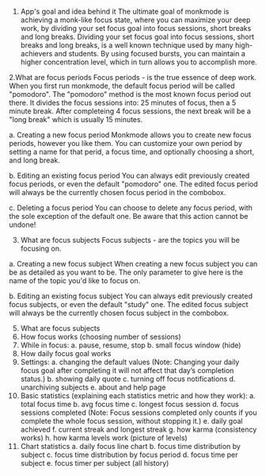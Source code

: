1. App's goal and idea behind it
The ultimate goal of monkmode is achieving a monk-like focus state, where you can maximize your deep work, by dividing your set focus goal into focus sessions, short breaks and long breaks.
Dividing your set focus goal into focus sessions, short breaks and long breaks, is a well known technique used by many high-achievers and students. By using focused bursts, 
you can maintain a higher concentration level, which in turn allows you to accomplish more.

2.What are focus periods
Focus periods - is the true essence of deep work. When you first run monkmode, the default focus period will be called "pomodoro". The "pomodoro" method is the most known focus
period out there. It divides the focus sessions into: 25 minutes of focus, then a 5 minute break. After completeing 4 focus sessions, the next break will be a "long break" which is usually 15 minutes.

  a. Creating a new focus period
  Monkmode allows you to create new focus periods, however you like them. You can customize your own period by setting a name for that perid, a focus time, and optionally choosing a short, and long break.

  b. Editing an existing focus period
  You can always edit previously created focus periods, or even the default "pomodoro" one. The edited focus period will always be the currently chosen focus period in the combobox.

  c. Deleting a focus period
  You can choose to delete any focus period, with the sole exception of the default one. Be aware that this action cannot be undone!

3. What are focus subjects
Focus subjects - are the topics you will be focusing on.

a. Creating a new focus subject
When creating a new focus subject you can be as detailed as you want to be. The only parameter to give here is the name of the topic you'd like to focus on.

b. Editing an existing focus subject
You can always edit previously created focus subjects, or even the default "study" one. The edited focus subject will always be the currently chosen focus subject in the combobox.

5. What are focus subjects
6. How focus works (choosing number of sessions)
7. While in focus:
   a. pause, resume, stop
   b. small focus window (hide)
8. How daily focus goal works
9. Settings:
   a. changing the default values (Note: Changing your daily focus goal after completing it will not affect that day’s completion status.)
   b. showing daily quote
   c. turning off focus notifications
   d. unarchiving subjects
   e. about and help page
10. Basic statistics (explaining each statistics metric and how they work):
   a. total focus time
   b. avg focus time
   c. longest focus session
   d. focus sessions completed (Note: Focus sessions completed only counts if you complete the whole focus session, without stopping it.)
   e. daily goal achieved
   f. current streak and longest streak
   g. how karma (consistency works)
   h. how karma levels work (picture of levels)
11. Chart statistics
   a. daily focus line chart
   b. focus time distribution by subject
   c. focus time distribution by focus period
   d. focus time per subject
   e. focus timer per subject (all history)
   
